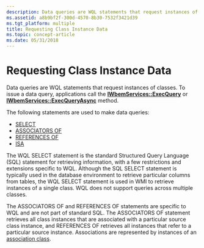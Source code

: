 ```yaml
---
description: Data queries are WQL statements that request instances of classes. To issue a data query, applications call the IWbemServices::ExecQuery or IWbemServices::ExecQueryAsync method.
ms.assetid: a8b9bf2f-300d-4570-8b30-7532f3421d39
ms.tgt_platform: multiple
title: Requesting Class Instance Data
ms.topic: concept-article
ms.date: 05/31/2018
---
```


# Requesting Class Instance Data

Data queries are WQL statements that request instances of classes. To issue a data query, applications call the [**IWbemServices::ExecQuery**](/windows/desktop/api/WbemCli/nf-wbemcli-iwbemservices-execquery) or [**IWbemServices::ExecQueryAsync**](/windows/desktop/api/WbemCli/nf-wbemcli-iwbemservices-execqueryasync) method.

The following statements are used to make data queries:

-   [SELECT](select-statement-for-data-queries.md)
-   [ASSOCIATORS OF](associators-of-statement.md)
-   [REFERENCES OF](references-of-statement.md)
-   [ISA](isa-operator-for-data-queries.md)

The WQL SELECT statement is the standard Structured Query Language (SQL) statement for retrieving information, with a few restrictions and extensions specific to WQL. Although the SQL SELECT statement is typically used in the database environment to retrieve particular columns from tables, the WQL SELECT statement is used in WMI to retrieve instances of a single class. WQL does not support queries across multiple classes.

The ASSOCIATORS OF and REFERENCES OF statements are specific to WQL and are not part of standard SQL. The ASSOCIATORS OF statement retrieves all class instances that are associated with a particular source class instance, and REFERENCES OF retrieves all instances that refer to a particular source instance. Associations are represented by instances of an [association class](declaring-an-association-class.md).

 

 



